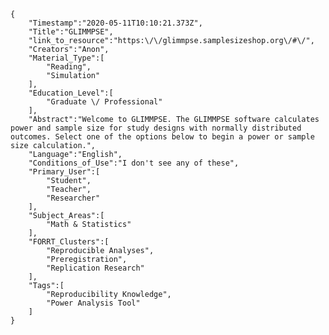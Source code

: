 
    {
        "Timestamp":"2020-05-11T10:10:21.373Z",
        "Title":"GLIMMPSE",
        "link_to_resource":"https:\/\/glimmpse.samplesizeshop.org\/#\/",
        "Creators":"Anon",
        "Material_Type":[
            "Reading",
            "Simulation"
        ],
        "Education_Level":[
            "Graduate \/ Professional"
        ],
        "Abstract":"Welcome to GLIMMPSE. The GLIMMPSE software calculates power and sample size for study designs with normally distributed outcomes. Select one of the options below to begin a power or sample size calculation.",
        "Language":"English",
        "Conditions_of_Use":"I don't see any of these",
        "Primary_User":[
            "Student",
            "Teacher",
            "Researcher"
        ],
        "Subject_Areas":[
            "Math & Statistics"
        ],
        "FORRT_Clusters":[
            "Reproducible Analyses",
            "Preregistration",
            "Replication Research"
        ],
        "Tags":[
            "Reproducibility Knowledge",
            "Power Analysis Tool"
        ]
    }
